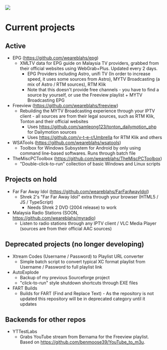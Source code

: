![](https://github-profile-summary-cards.vercel.app/api/cards/profile-details?username=weareblahs&theme=monokai)
# Current projects
## Active
 - EPG (https://github.com/weareblahs/epg)
   - XMLTV data for EPG guide on Malaysia TV providers, grabbed from their official websites using WebGrab+Plus. Updated every 2 days.
     - EPG Providers including Astro, unifi TV (In order to increase speed, it uses some sources from Astro), MYTV Broadcasting (a mix of Astro / RTM sources), RTM Klik
     - Note that this doesn't provide free channels - you have to find a source by yourself, or use the Freeview playlist + MYTV Broadcasting EPG
 - Freeview (https://github.com/weareblahs/freeview)
   - Rebuilding the MYTV Broadcasting experience through your IPTV client - all sources are from their legal sources, such as RTM Klik, Tonton and their official websites
     - Uses https://github.com/samleong123/tonton_dailymotion_php for Dailymotion sources
     - Uses https://github.com/v-t-e-r/Umbrella for RTM Klik and others
 - WSATools (https://github.com/weareblahs/wsatools)
   - Toolbox for Windows Subsystem for Android by only using command line-based softwares. Runs through batch file
 - TheMiscPCToolbox (https://github.com/weareblahs/TheMiscPCToolbox)
   - "Double-click-to-run" collection of basic Windows and Linux scripts
## Projects on hold
 - Far Far Away Idol (https://github.com/weareblahs/FarFarAwayIdol)
   - Shrek 2's "Far Far Away Idol" extra through your browser (HTML5 / JS / TypeScript)
     - Needs Shrek 2 DVD (2004 release) to work
 - Malaysia Radio Stations (SOON, https://github.com/weareblahs/myradio)
   - Listen to radio stations through any IPTV client / VLC Media Player (sources are from their official AAC sources)

## Deprecated projects (no longer developing)
 - Xtream Codes (Username / Password) to Playlist URL converter
   - Simple batch script to convert typical XC format playlist from Username / Password to full playlist link
 - AutoExplode
   - Backup of my previous Sourceforge project
   - "click-to-run" style shutdown shortcuts through EXE files
 - FART Builds
   - Builds for FART (Find and Replace Text) - As the repository is not updated this repository will be in deprecated category until it updates

## Backends for other repos
 - YTTestLabs
   - Grabs YouTube stream from Bernama for the Freeview playlist. Based on https://github.com/benmoose39/YouTube_to_m3u.
